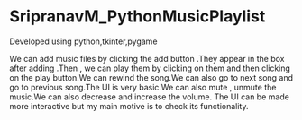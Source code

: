 # SripranavM_PythonMusicPlaylist
Developed using python,tkinter,pygame 

We can add music files by clicking the add button .They appear in the box after adding .Then , we can play them by clicking on them 
and then clicking on the play button.We can rewind the song.We can also go to next song and go to previous song.The UI is very basic.We 
can also mute , unmute the music.We can also decrease and increase the volume.
The UI can be made more interactive but my main motive is to check its functionality.
